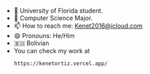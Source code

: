 - 🔭 University of Florida student.
- 🔭 Computer Science Major.
- 📫 How to reach me: Kenet2016@icloud.com
- 😄 Pronouns: He/Him
- :bolivia: Bolivian
- You can check my work at
  ``` sh
  https://kenetortiz.vercel.app/
  ```
